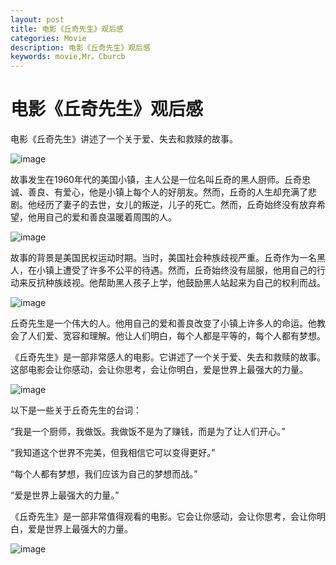 ```yaml
---
layout: post
title: 电影《丘奇先生》观后感
categories: Movie
description: 电影《丘奇先生》观后感
keywords: movie,Mr。Cburcb
---
```


# 电影《丘奇先生》观后感

电影《丘奇先生》讲述了一个关于爱、失去和救赎的故事。

![image](https://github.com/weakchen007/aiwv.github.io/assets/58799395/a1dc072c-ae63-4448-8dac-e5b7baabf006)

故事发生在1960年代的美国小镇，主人公是一位名叫丘奇的黑人厨师。丘奇忠诚、善良、有爱心，他是小镇上每个人的好朋友。然而，丘奇的人生却充满了悲剧。他经历了妻子的去世，女儿的叛逆，儿子的死亡。然而，丘奇始终没有放弃希望，他用自己的爱和善良温暖着周围的人。

![image](https://github.com/weakchen007/aiwv.github.io/assets/58799395/dd4b98f2-3724-4022-bca7-cae44c90f932)

故事的背景是美国民权运动时期。当时，美国社会种族歧视严重。丘奇作为一名黑人，在小镇上遭受了许多不公平的待遇。然而，丘奇始终没有屈服，他用自己的行动来反抗种族歧视。他帮助黑人孩子上学，他鼓励黑人站起来为自己的权利而战。

![image](https://github.com/weakchen007/aiwv.github.io/assets/58799395/bf17c8d7-32d5-4946-8799-4813f4f905e7)

丘奇先生是一个伟大的人。他用自己的爱和善良改变了小镇上许多人的命运。他教会了人们爱、宽容和理解。他让人们明白，每个人都是平等的，每个人都有梦想。

《丘奇先生》是一部非常感人的电影。它讲述了一个关于爱、失去和救赎的故事。这部电影会让你感动，会让你思考，会让你明白，爱是世界上最强大的力量。

![image](https://github.com/weakchen007/aiwv.github.io/assets/58799395/1d2981c1-c5bd-465e-aa2a-6872ba58a252)

以下是一些关于丘奇先生的台词：

“我是一个厨师，我做饭。我做饭不是为了赚钱，而是为了让人们开心。”

“我知道这个世界不完美，但我相信它可以变得更好。”

“每个人都有梦想，我们应该为自己的梦想而战。”

“爱是世界上最强大的力量。”

《丘奇先生》是一部非常值得观看的电影。它会让你感动，会让你思考，会让你明白，爱是世界上最强大的力量。

![image](https://github.com/weakchen007/aiwv.github.io/assets/58799395/b4c0a86d-a901-4053-b5f2-622ec44971a7)
